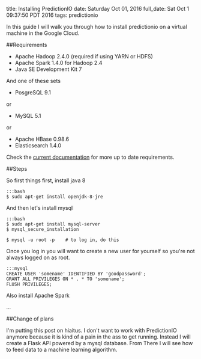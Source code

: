 title: Installing PredictionIO
date: Saturday Oct 01, 2016
full_date: Sat Oct  1 09:37:50 PDT 2016
tags: predictionio

In this guide I will walk you through how to install predictionio on a virtual machine in the Google Cloud.

##Requirements

- Apache Hadoop 2.4.0 (required if using YARN or HDFS)
- Apache Spark 1.4.0 for Hadoop 2.4
- Java SE Development Kit 7

And one of these sets

- PosgreSQL 9.1

or

- MySQL 5.1

or

- Apache HBase 0.98.6
- Elasticsearch 1.4.0

Check the [current documentation](http://predictionio.incubator.apache.org/install/) for more up to date requirements.

##Steps

So first things first, install java 8

    :::bash
    $ sudo apt-get install openjdk-8-jre

And then let's install mysql

    :::bash
    $ sudo apt-get install mysql-server
    $ mysql_secure_installation

    $ mysql -u root -p    # to log in, do this

Once you log in you will want to create a new user for yourself so you're not always logged on as root.

    :::mysql
    CREATE USER 'somename' IDENTIFIED BY 'goodpassword';
    GRANT ALL PRIVILEGES ON * . * TO 'somename';
    FLUSH PRIVILEGES;

Also install Apache Spark

...

##Change of plans

I'm putting this post on hiaitus. I don't want to work with PredictionIO anymore because it is kind of a pain in the ass to get running. Instead I will create a Flask API powered by a mysql database. From There I will see how to feed data to a machine learning algorithm.
